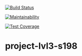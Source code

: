 [![Build Status](https://travis-ci.org/Prionyx/project-lvl3-s198.svg?branch=master)](https://travis-ci.org/Prionyx/project-lvl3-s198)

[![Maintainability](https://api.codeclimate.com/v1/badges/3ea3fe2bc31962d9f304/maintainability)](https://codeclimate.com/github/Prionyx/project-lvl3-s198/maintainability)

[![Test Coverage](https://api.codeclimate.com/v1/badges/3ea3fe2bc31962d9f304/test_coverage)](https://codeclimate.com/github/Prionyx/project-lvl3-s198/test_coverage)

# project-lvl3-s198
